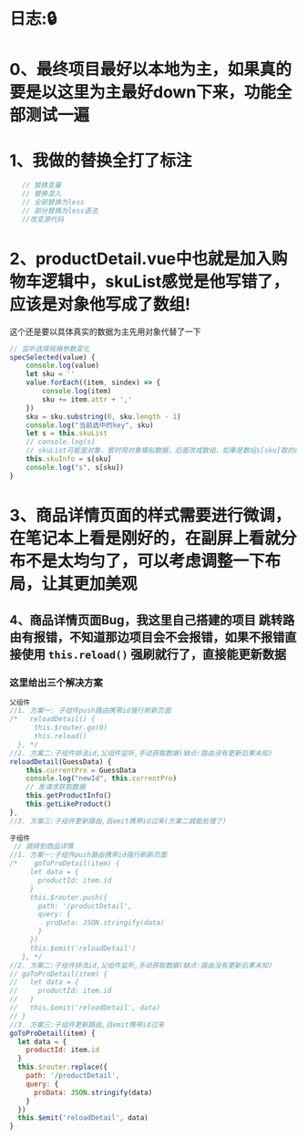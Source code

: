 # 日志::lock:
# 0、最终项目最好以本地为主，如果真的要是以这里为主最好down下来，功能全部测试一遍

# 1、我做的替换全打了标注

```js
   // 替换变量
   // 替换混入
   // 全部替换为less
   // 部分替换为less语法
   //改变源代码
```





# 2、productDetail.vue中也就是加入购物车逻辑中，skuList感觉是他写错了，应该是对象他写成了数组!

这个还是要以具体真实的数据为主先用对象代替了一下

```js
// 监听选择规格参数变化
specSelected(value) {
    console.log(value)
    let sku = ''
    value.forEach((item, sindex) => {
        console.log(item)
        sku += item.attr + ','
    })
    sku = sku.substring(0, sku.length - 1)
    console.log("当前选中的key", sku)
    let s = this.skuList
    // console.log(s)
    // skuList可能是对象，暂时用对象模拟数据，后面改成数组，如果是数组s[sku]取的数据是啥??，除非用key：value去模拟数据！
    this.skuInfo = s[sku]
    console.log("s", s[sku])
}
```

# 3、商品详情页面的样式需要进行微调，在笔记本上看是刚好的，在副屏上看就分布不是太均匀了，可以考虑调整一下布局，让其更加美观



## 4、商品详情页面Bug，我这里自己搭建的项目 跳转路由有报错，不知道那边项目会不会报错，如果不报错直接使用 `this.reload()` 强刷就行了，直接能更新数据

### 这里给出三个解决方案

```js
父组件
//1. 方案一: 子组件push路由携带id强行刷新页面
/*   reloadDetail() {
      this.$router.go(0)
      this.reload()
  }, */
//2. 方案二:子组件排法id,父组件监听,手动获取数据(缺点:路由没有更新后果未知)
reloadDetail(GuessData) {
    this.currentPro = GuessData
    console.log("newId", this.currentPro)
    // 发请求获取数据
    this.getProductInfo()
    this.getLikeProduct()
},
//3. 方案三:子组件更新路由,且emit携带id过来(方案二就能处理了)
    
子组件
 // 跳转到商品详情
//1. 方案一:子组件push路由携带id强行刷新页面
/*    goToProDetail(item) {
     let data = {
       productId: item.id
     }
     this.$router.push({
       path: '/productDetail',
       query: {
         proData: JSON.stringify(data)
       }
     })
     this.$emit('reloadDetail')
   }, */
//2. 方案二:子组件排法id,父组件监听,手动获取数据(缺点:路由没有更新后果未知)
// goToProDetail(item) {
//   let data = {
//     productId: item.id
//   }
//   this.$emit('reloadDetail', data)
// }
//3. 方案三:子组件更新路由,且emit携带id过来
goToProDetail(item) {
  let data = {
    productId: item.id
  }
  this.$router.replace({
    path: '/productDetail',
    query: {
      proData: JSON.stringify(data)
    }
  })
  this.$emit('reloadDetail', data)
}
```



